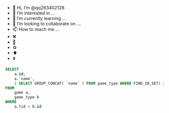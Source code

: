 - 👋 Hi, I’m @qq263402128
- 👀 I’m interested in ...
- 🌱 I’m currently learning ...
- 💞️ I’m looking to collaborate on ...
- 📫 How to reach me ...
- :x:
- :snake:
- :recycle:
- :arrow_up:
- :arrow_down:

<!---
qq263402128/qq263402128 is a ✨ special ✨ repository because its `README.md` (this file) appears on your GitHub profile.
You can click the Preview link to take a look at your changes.
--->

```sql
SELECT
	a.id,
	a.`name`,
	( SELECT GROUP_CONCAT( `name` ) FROM game_type WHERE FIND_IN_SET( id, a.tid ) > 0 ) AS types 
FROM
	game a,
	game_type b 
WHERE
	a.tid = b.id
```
